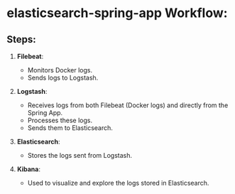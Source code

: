 # elasticsearch-spring-app Workflow:

## Steps:

1. **Filebeat**: 
   - Monitors Docker logs.
   - Sends logs to Logstash.
   
2. **Logstash**:
   - Receives logs from both Filebeat (Docker logs) and directly from the Spring App.
   - Processes these logs.
   - Sends them to Elasticsearch.
   
3. **Elasticsearch**:
   - Stores the logs sent from Logstash.
   
4. **Kibana**:
   - Used to visualize and explore the logs stored in Elasticsearch.

